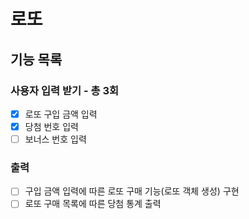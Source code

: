 # 로또

## 기능 목록

### 사용자 입력 받기 - 총 3회

- [x] 로또 구입 금액 입력
- [x] 당첨 번호 입력
- [ ] 보너스 번호 입력

### 출력

- [ ] 구입 금액 입력에 따른 로또 구매 기능(로또 객체 생성) 구현
- [ ] 로또 구매 목록에 따른 당첨 통계 출력